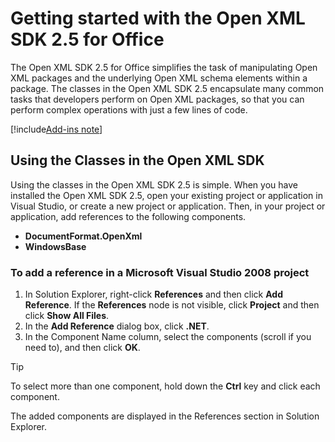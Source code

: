 

# Getting started with the Open XML SDK 2.5 for Office

The Open XML SDK 2.5 for Office simplifies the task of manipulating Open XML packages and the underlying Open XML schema elements within a package. The classes in the Open XML SDK 2.5 encapsulate many common tasks that developers perform on Open XML packages, so that you can perform complex operations with just a few lines of code.

[!include[Add-ins note](./includes/addinsnote.md)]

## Using the Classes in the Open XML SDK

Using the classes in the Open XML SDK 2.5 is simple. When you have installed the Open XML SDK 2.5, open your existing project or application in Visual Studio, or create a new project or application. Then, in your project or application, add references to the following components.

- **DocumentFormat.OpenXml**
- **WindowsBase**

### To add a reference in a Microsoft Visual Studio 2008 project

1. In Solution Explorer, right-click **References** and then click **Add Reference**. If the **References** node is not visible, click **Project** and then click **Show All Files**.
2. In the **Add Reference** dialog box, click **.NET**.
3. In the Component Name column, select the components (scroll if you need to), and then click **OK**.

> [!TIP]
> To select more than one component, hold down the **Ctrl** key and click each component.

The added components are displayed in the References section in Solution Explorer.
